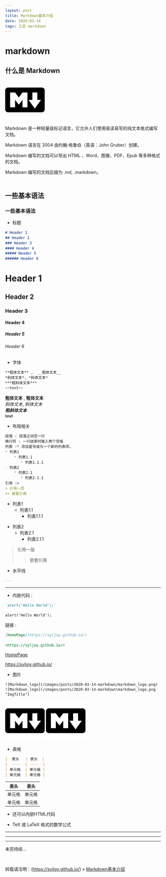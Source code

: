 ```yaml
---
layout: post
title: Markdown基本介绍
date: 2020-03-14 
tags: 工具 markdown
---
```

# markdown

## 什么是 Markdown
![Markdown_logo](/images/posts/2020-03-14-markdown/markdown_logo.png)

Markdown 是一种轻量级标记语言，它允许人们使用易读易写的纯文本格式编写文档。

Markdown 语言在 2004 由约翰·格鲁伯（英语：John Gruber）创建。

Markdown 编写的文档可以导出 HTML 、Word、图像、PDF、Epub 等多种格式的文档。

Markdown 编写的文档后缀为 .md, .markdown。             
　　

## 一些基本语法

### 一些基本语法
- 标题
```markdown
# Header 1  
## Header 2  
### Header 3  
#### Header 4  
##### Header 5  
###### Header 6  
```
# Header 1  
## Header 2  
### Header 3  
#### Header 4  
##### Header 5  
###### Header 6  

- 字体
```markdown
**粗体文本** ,  __粗体文本__  
*斜体文本*, *斜体文本*  
***粗斜体文本***  
~~text~~
```
**粗体文本** ,  __粗体文本__  
*斜体文本*, *斜体文本*  
***粗斜体文本***  
~~text~~

- 布局相关
```markdown
段落 : 段落之间空一行
换行符 : 一行结束时输入两个空格  
列表 :* 添加星号成为一个新的列表项。  
* 列表1  
	* 列表1.1
	   * 列表1.1.1
- 列表2
	* 列表2.1
	   * 列表2.1.1
引用 :>
> 引用一层
>> 嵌套引用

```
* 列表1  
	* 列表1.1
	   * 列表1.1.1



- 列表2
	- 列表2.1
	   - 列表2.1.1



> 引用一层
>
> > 嵌套引用






- 水平线



```markdown
---
```

---






- 内嵌代码 :



```markdown
`alert('Hello World');`          
```
`alert('Hello World');`  

链接 :
```markdown
[HomePage](https://syljoy.github.io/)

<https://syljoy.github.io/>
```

[HomePage](https://syljoy.github.io/)

<https://syljoy.github.io/>

- 图片
```
![Markdown_logo](/images/posts/2020-03-14-markdown/markdown_logo.png)
![Markdown_logo](/images/posts/2020-03-14-markdown\markdown_logo.png "ImgTitle")
```

![Markdown_logo](/images/posts/2020-03-14-markdown\markdown_logo.png)
![Markdown_logo](/images/posts/2020-03-14-markdown\markdown_logo.png "ImgTitle")

- 表格
```markdown
|  表头   | 表头  |
|  ----  | ----  |
| 单元格  | 单元格 |
| 单元格  | 单元格 |
```



| 表头   | 表头   |
| ------ | ------ |
| 单元格 | 单元格 |
| 单元格 | 单元格 |

- 还可以内嵌HTML代码

- TeX 或 LaTeX 格式的数学公式





---

-----

-------

未完待续...

<br>

转载请注明：(https://syljoy.github.io/) » [Markdown基本介绍](http://baixin.io/2020/03/markdown/)          

